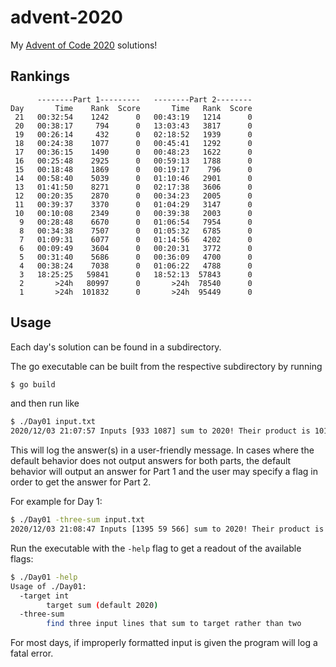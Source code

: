 # advent-2020
My [Advent of Code 2020](https://adventofcode.com/) solutions!

## Rankings

```
      --------Part 1---------   --------Part 2--------
Day       Time    Rank  Score       Time   Rank  Score
 21   00:32:54    1242      0   00:43:19   1214      0
 20   00:38:17     794      0   13:03:43   3817      0
 19   00:26:14     432      0   02:18:52   1939      0
 18   00:24:38    1077      0   00:45:41   1292      0
 17   00:36:15    1490      0   00:48:23   1622      0
 16   00:25:48    2925      0   00:59:13   1788      0
 15   00:18:48    1869      0   00:19:17    796      0
 14   00:58:40    5039      0   01:10:46   2901      0
 13   01:41:50    8271      0   02:17:38   3606      0
 12   00:20:35    2870      0   00:34:23   2005      0
 11   00:39:37    3370      0   01:04:29   3147      0
 10   00:10:08    2349      0   00:39:38   2003      0
  9   00:28:48    6670      0   01:06:54   7954      0
  8   00:34:38    7507      0   01:05:32   6785      0
  7   01:09:31    6077      0   01:14:56   4202      0
  6   00:09:49    3604      0   00:20:31   3772      0
  5   00:31:40    5686      0   00:36:09   4700      0
  4   00:38:24    7038      0   01:06:22   4788      0
  3   18:25:25   59841      0   18:52:13  57843      0
  2       >24h   80997      0       >24h  78540      0
  1       >24h  101832      0       >24h  95449      0
```

## Usage

Each day's solution can be found in a subdirectory.

The go executable can be built from the respective subdirectory by running

```bash
$ go build
```

and then run like

```bash
$ ./Day01 input.txt
2020/12/03 21:07:57 Inputs [933 1087] sum to 2020! Their product is 1014171
```

This will log the answer(s) in a user-friendly message. In cases where the default behavior does not output answers for both parts, the default behavior will output an answer for Part 1 and the user may specify a flag in order to get the answer for Part 2.

For example for Day 1:

```bash
$ ./Day01 -three-sum input.txt
2020/12/03 21:08:47 Inputs [1395 59 566] sum to 2020! Their product is 46584630
```

Run the executable with the `-help` flag to get a readout of the available flags:

```bash
$ ./Day01 -help
Usage of ./Day01:
  -target int
    	target sum (default 2020)
  -three-sum
    	find three input lines that sum to target rather than two
```

For most days, if improperly formatted input is given the program will log a fatal error.